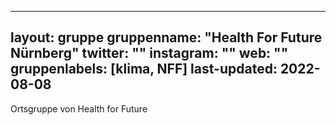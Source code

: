 
---
layout: gruppe
gruppenname: "Health For Future Nürnberg"
twitter: ""
instagram: ""
web: ""
gruppenlabels: [klima, NFF]
last-updated: 2022-08-08
---

Ortsgruppe von Health for Future
